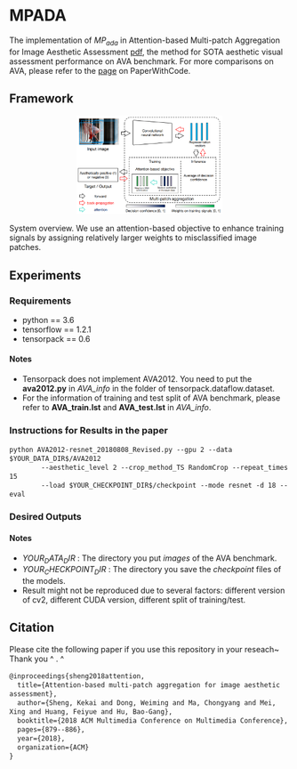 # MPADA
The implementation of $MP_{ada}$ in Attention-based Multi-patch Aggregation for Image Aesthetic Assessment [pdf](http://chongyangma.com/publications/am/2018_am_paper.pdf), the method for SOTA aesthetic visual assessment performance on AVA benchmark. For more comparisons on AVA, please refer to the [page](https://paperswithcode.com/sota/aesthetics-quality-assessment-on-ava) on PaperWithCode.

## Framework
<p align="center">
  <img src="https://github.com/Openning07/MPADA/blob/master/FromPaper/SystemOverview.png" alt="CMM" width="52%">
</p>

System overview. We use an attention-based objective to enhance training signals by assigning relatively
larger weights to misclassified image patches.

## Experiments
### Requirements
* python == 3.6
* tensorflow == 1.2.1
* tensorpack == 0.6
#### Notes
 - Tensorpack does not implement AVA2012. You need to put the **ava2012.py** in *AVA_info* in the folder of tensorpack.dataflow.dataset.
 - For the information of training and test split of AVA benchmark, please refer to **AVA_train.lst** and **AVA_test.lst** in *AVA_info*.

### Instructions for Results in the paper
    python AVA2012-resnet_20180808_Revised.py --gpu 2 --data $YOUR_DATA_DIR$/AVA2012
            --aesthetic_level 2 --crop_method_TS RandomCrop --repeat_times 15
            --load $YOUR_CHECKPOINT_DIR$/checkpoint --mode resnet -d 18 --eval 
### Desired Outputs
#### Notes
 - $YOUR_DATA_DIR$ : The directory you put *images* of the AVA benchmark.
 - $YOUR_CHECKPOINT_DIR$ : The directory you save the *checkpoint* files of the models.
 - Result might not be reproduced due to several factors: different version of cv2, different CUDA version, different split of training/test.

## Citation
Please cite the following paper if you use this repository in your reseach~ Thank you ^ . ^
```
@inproceedings{sheng2018attention,
  title={Attention-based multi-patch aggregation for image aesthetic assessment},
  author={Sheng, Kekai and Dong, Weiming and Ma, Chongyang and Mei, Xing and Huang, Feiyue and Hu, Bao-Gang},
  booktitle={2018 ACM Multimedia Conference on Multimedia Conference},
  pages={879--886},
  year={2018},
  organization={ACM}
}
```
